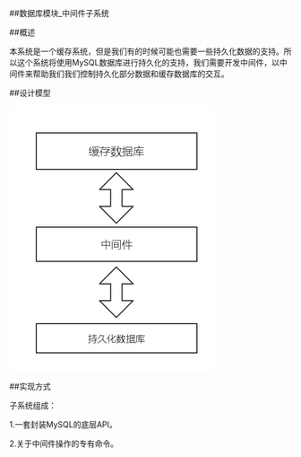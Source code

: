 ##数据库模块_中间件子系统

##概述

本系统是一个缓存系统，但是我们有的时候可能也需要一些持久化数据的支持。所以这个系统将使用MySQL数据库进行持久化的支持，我们需要开发中间件，以中间件来帮助我们我们控制持久化部分数据和缓存数据库的交互。


##设计模型


![ss](../image/中间件子系统.png)


##实现方式

子系统组成：

1.一套封装MySQL的底层API。

2.关于中间件操作的专有命令。